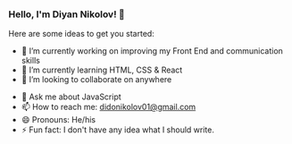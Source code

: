 ### Hello, I'm Diyan Nikolov! 👋

Here are some ideas to get you started:

- 🔭 I’m currently working on improving my Front End and communication skills
- 🌱 I’m currently learning HTML, CSS & React
- 👯 I’m looking to collaborate on anywhere
<!-- - 🤔 I’m looking for help with ... -->
- 💬 Ask me about JavaScript
- 📫 How to reach me: didonikolov01@gmail.com 
- 😄 Pronouns: He/his
- ⚡ Fun fact: I don't have any idea what I should write.
